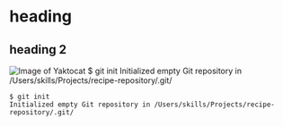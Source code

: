 # heading
## heading 2
![Image of Yaktocat](https://octodex.github.com/images/yaktocat.png)
$ git init
Initialized empty Git repository in /Users/skills/Projects/recipe-repository/.git/


```
$ git init
Initialized empty Git repository in /Users/skills/Projects/recipe-repository/.git/
```
